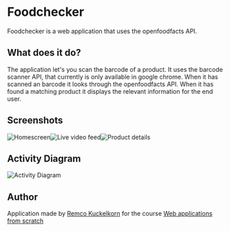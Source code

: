 # Foodchecker

Foodchecker is a web application that uses the openfoodfacts API.

## What does it do?

The application let's you scan the barcode of a product. It uses the barcode scanner API, that currently is only available in google chrome. When it has scanned an barcode it looks through the openfoodfacts API. When it has found a matching product it displays the relevant information for the end user.

## Screenshots

![Homescreen](./docs/assets/homescreen.png)![Live video feed](./docs/assets/camera.png)![Product details](./docs/assets/product.png)

## Activity Diagram

![Activity Diagram](./docs/assets/activitydiagram.png)

## Author

Application made by [Remco Kuckelkorn](https://github.com/Kuckelkorn) for the course [Web applications from scratch](https://github.com/cmda-minor-web/web-app-from-scratch-2122)
